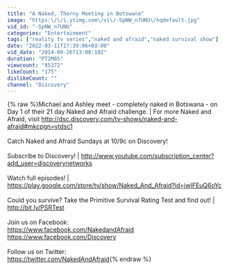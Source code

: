 ```yaml
---
title: "A Naked, Thorny Meeting in Botswana"
image: "https:\/\/i.ytimg.com\/vi\/-SpNW_n7UNU\/hqdefault.jpg"
vid_id: "-SpNW_n7UNU"
categories: "Entertainment"
tags: ["reality tv series","naked and afraid","naked survival show"]
date: "2022-03-11T17:39:06+03:00"
vid_date: "2014-09-26T13:00:10Z"
duration: "PT2M8S"
viewcount: "85372"
likeCount: "175"
dislikeCount: ""
channel: "Discovery"
---
```

{% raw %}Michael and Ashley meet - completely naked in Botswana - on Day 1 of their 21 day Naked and Afraid challenge. | For more Naked and Afraid, visit <a rel="nofollow" target="blank" href="http://dsc.discovery.com/tv-shows/naked-and-afraid#mkcpgn=ytdsc1">http://dsc.discovery.com/tv-shows/naked-and-afraid#mkcpgn=ytdsc1</a><br /><br />Catch Naked and Afraid Sundays at 10/9c on Discovery!<br /><br />Subscribe to Discovery! | <a rel="nofollow" target="blank" href="http://www.youtube.com/subscription_center?add_user=discoverynetworks">http://www.youtube.com/subscription_center?add_user=discoverynetworks</a><br /><br />Watch full episodes! | <a rel="nofollow" target="blank" href="https://play.google.com/store/tv/show/Naked_And_Afraid?id=jwIFEuQ6oYc">https://play.google.com/store/tv/show/Naked_And_Afraid?id=jwIFEuQ6oYc</a><br /><br />Could you survive? Take the Primitive Survival Rating Test and find out! | <a rel="nofollow" target="blank" href="http://bit.ly/PSRTest">http://bit.ly/PSRTest</a><br /><br />Join us on Facebook:<br /><a rel="nofollow" target="blank" href="https://www.facebook.com/NakedandAfraid">https://www.facebook.com/NakedandAfraid</a><br /><a rel="nofollow" target="blank" href="https://www.facebook.com/Discovery">https://www.facebook.com/Discovery</a><br /><br />Follow us on Twitter:<br /><a rel="nofollow" target="blank" href="https://twitter.com/NakedAndAfraid">https://twitter.com/NakedAndAfraid</a>{% endraw %}
